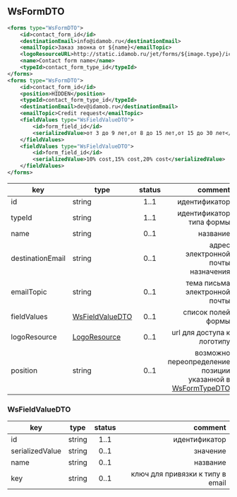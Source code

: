 ## WsFormDTO

```xml
<forms type="WsFormDTO">
    <id>contact_form_id</id>
    <destinationEmail>info@idamob.ru</destinationEmail>
    <emailTopic>Заказ звонка от ${name}</emailTopic>
    <logoResourceURL>http://static.idamob.ru/jet/forms/${image.type}/ic_depo.png</logoResourceURL>
    <name>Contact form name</name>
    <typeId>contact_form_type_id</typeId>
</forms>
<forms type="WsFormDTO">
    <id>contact_form_id</id>
    <position>HIDDEN</position>
    <typeId>contact_form_type_id</typeId>
    <destinationEmail>dev@idamob.ru</destinationEmail>
    <emailTopic>Credit request</emailTopic>
    <fieldValues type="WsFieldValueDTO">
        <id>form_field_id</id>
        <serializedValue>от 3 до 9 лет,от 8 до 15 лет,от 15 до 30 лет</serializedValue>
    </fieldValues>
    <fieldValues type="WsFieldValueDTO">
        <id>form_field_id</id>
        <serializedValue>10% cost,15% cost,20% cost</serializedValue>
    </fieldValues>
</forms>
```

key | type | status | comment
--- | ---- | :----: | ---:
id | string | 1..1 | идентификатор
typeId | string | 1..1 | идентификатор типа формы
name | string | 0..1 | название
destinationEmail | string | 0..1 | адрес электронной почты назначения
emailTopic | string | 0..1 | тема письма электронной почты
fieldValues | [WsFieldValueDTO](#wsfieldvaluedto) | 0..1 | список полей формы
logoResource | [LogoResource](https://doc.idamob.ru/pro#logoresource) | 0..1 | url для доступа к логотипу
position | string | 0..1 | возможно переопределение позиции указанной в [WsFormTypeDTO](#wsformtypedto)

### WsFieldValueDTO

key | type | status | comment
--- | ---- | :----: | ---:
id | string | 1..1 | идентификатор
serializedValue | string | 0..1 | значение
name | string | 0..1 | название
key | string | 0..1 | ключ для привязки к типу в email
